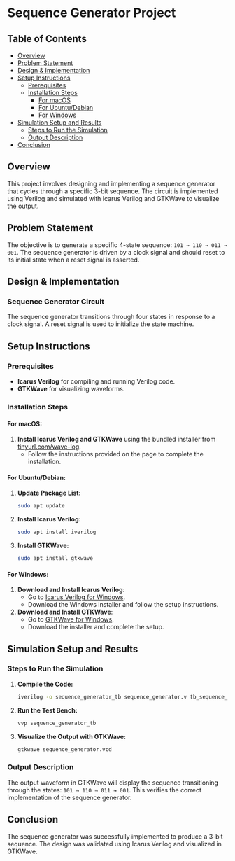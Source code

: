 
# Sequence Generator Project

## Table of Contents
- [Overview](#overview)
- [Problem Statement](#problem-statement)
- [Design & Implementation](#design--implementation)
- [Setup Instructions](#setup-instructions)
  - [Prerequisites](#prerequisites)
  - [Installation Steps](#installation-steps)
    - [For macOS](#for-macos)
    - [For Ubuntu/Debian](#for-ubuntudebian)
    - [For Windows](#for-windows)
- [Simulation Setup and Results](#simulation-setup-and-results)
  - [Steps to Run the Simulation](#steps-to-run-the-simulation)
  - [Output Description](#output-description)
- [Conclusion](#conclusion)

<!-- --- -->

## Overview
This project involves designing and implementing a sequence generator that cycles through a specific 3-bit sequence. The circuit is implemented using Verilog and simulated with Icarus Verilog and GTKWave to visualize the output.

<!-- --- -->

## Problem Statement
The objective is to generate a specific 4-state sequence: `101 → 110 → 011 → 001`. The sequence generator is driven by a clock signal and should reset to its initial state when a reset signal is asserted.

<!-- --- -->

## Design & Implementation

### Sequence Generator Circuit
The sequence generator transitions through four states in response to a clock signal. A reset signal is used to initialize the state machine.

<!-- --- -->

## Setup Instructions

### Prerequisites
- **Icarus Verilog** for compiling and running Verilog code.
- **GTKWave** for visualizing waveforms.

### Installation Steps

#### For macOS:
1. **Install Icarus Verilog and GTKWave** using the bundled installer from [tinyurl.com/wave-log](https://tinyurl.com/wave-log).
   - Follow the instructions provided on the page to complete the installation.

#### For Ubuntu/Debian:
1. **Update Package List:**
   ```bash
   sudo apt update
   ```
2. **Install Icarus Verilog:**
   ```bash
   sudo apt install iverilog
   ```
3. **Install GTKWave:**
   ```bash
   sudo apt install gtkwave
   ```

#### For Windows:
1. **Download and Install Icarus Verilog**:
   - Go to [Icarus Verilog for Windows](https://bleyer.org/icarus/).
   - Download the Windows installer and follow the setup instructions.
2. **Download and Install GTKWave**:
   - Go to [GTKWave for Windows](https://gtkwave.sourceforge.net/).
   - Download the installer and complete the setup.

<!-- --- -->

## Simulation Setup and Results

### Steps to Run the Simulation
1. **Compile the Code:** 
   ```bash
   iverilog -o sequence_generator_tb sequence_generator.v tb_sequence_generator.v
   ```
2. **Run the Test Bench:** 
   ```bash
   vvp sequence_generator_tb
   ```
3. **Visualize the Output with GTKWave:**
   ```bash
   gtkwave sequence_generator.vcd
   ```

### Output Description
The output waveform in GTKWave will display the sequence transitioning through the states: `101 → 110 → 011 → 001`. This verifies the correct implementation of the sequence generator.

<!-- --- -->

## Conclusion
The sequence generator was successfully implemented to produce a 3-bit sequence. The design was validated using Icarus Verilog and visualized in GTKWave.
